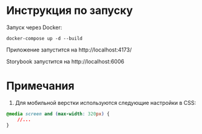 # Инструкция по запуску

Запуск через Docker:

```shell
docker-compose up -d --build
```

Приложение запустится на http://localhost:4173/

Storybook запустится на http://localhost:6006

# Примечания

1. Для мобильной верстки используются следующие настройки в CSS:

```css
@media screen and (max-width: 320px) {
    //...
}
```
